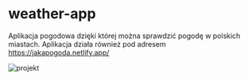 # weather-app
Aplikacja pogodowa dzięki której można sprawdzić pogodę w polskich miastach.
Aplikacja działa również pod adresem https://jakapogoda.netlify.app/

![projekt](https://github.com/korseb/weather-app/assets/132987126/720a2ad3-25a4-414a-9728-87a6b38d3312)
